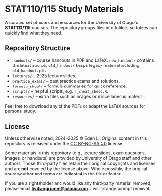 # STAT110/115 Study Materials

A curated set of notes and resources for the University of Otago's **STAT110/115** courses. The repository groups files into folders so tutees can quickly find what they need.

## Repository Structure
- `handouts/` – course handouts in PDF and LaTeX. `new_handout/` contains the latest source; `old_handout/` keeps legacy material including `old_handout.pdf`.
- `lectures/` – 2025 lecture slides.
- `practice_exams/` – past practice exams and solutions.
- `formula_sheet/` – formula summaries for quick reference.
- `scripts/` – helpful scripts, e.g. `r_cheat_sheet.R`.
- `resources/` – extra files such as images or miscellaneous material.

Feel free to download any of the PDFs or adapt the LaTeX sources for personal study.

## License
Unless otherwise noted, 2024–2025 © Eden Li. Original content in this repository is released under the [CC BY-NC-SA 4.0](https://creativecommons.org/licenses/by-nc-sa/4.0/) license.

Some materials in this repository (e.g., lecture slides, exam questions, images, or handouts) are provided by University of Otago staff and other authors. Those third‑party files retain their original copyrights and licenses and are **not** covered by the license above. Where possible, the original source/author and terms are indicated in the file or folder.

If you are a rightsholder and would like any third‑party material removed, please email **liyitiangrumm@icloud.com**. I will arrange prompt removal.
